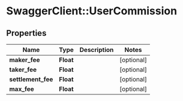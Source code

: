# SwaggerClient::UserCommission

## Properties
Name | Type | Description | Notes
------------ | ------------- | ------------- | -------------
**maker_fee** | **Float** |  | [optional] 
**taker_fee** | **Float** |  | [optional] 
**settlement_fee** | **Float** |  | [optional] 
**max_fee** | **Float** |  | [optional] 


